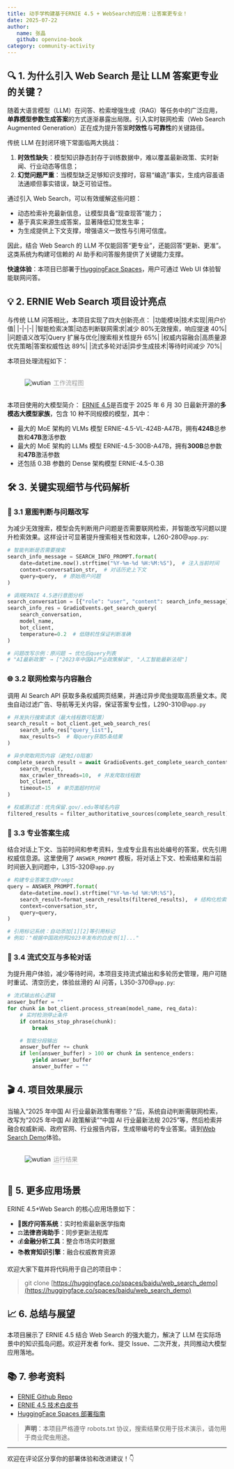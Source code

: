 ```yaml
---
title: 动手学构建基于ERNIE 4.5 + WebSearch的应用：让答案更专业！
date: 2025-07-22
author:
   name: 张晶
   github: openvino-book
category: community-activity
---
```


<style>
figure {
   text-align: center;
}
figcaption {
   color: orange;
   border-bottom: 1px solid #d9d9d9;
   display: inline-block;
   color: #999;
   padding: 2px;
}
</style>

<!-- more -->

## 🔍 1. 为什么引入 Web Search 是让 LLM 答案更专业的关键？

随着大语言模型（LLM）在问答、检索增强生成（RAG）等任务中的广泛应用，**单靠模型参数生成答案**的方式逐渐暴露出局限。引入实时联网检索（Web Search Augmented Generation）正在成为提升答案**时效性**与**可靠性**的关键路径。

传统 LLM 在封闭环境下常面临两大挑战：

1. **时效性缺失**：模型知识静态封存于训练数据中，难以覆盖最新政策、实时新闻、行业动态等信息；
2. **幻觉问题严重**：当模型缺乏足够知识支撑时，容易“编造”事实，生成内容虽语法通顺但事实错误，缺乏可验证性。

通过引入 Web Search，可以有效缓解这些问题：

- 动态检索补充最新信息，让模型具备“现查现答”能力；
- 基于真实来源生成答案，显著降低幻觉发生率；
- 为生成提供上下文支撑，增强语义一致性与引用可信度。

因此，结合 Web Search 的 LLM 不仅能回答“更专业”，还能回答“更新、更准”。这类系统为构建可信赖的 AI 助手和问答服务提供了关键能力支撑。

**快速体验**：本项目已部署于[HuggingFace Spaces](https://huggingface.co/spaces/baidu/web_search_demo)，用户可通过 Web UI 体验智能联网问答。

## 💡 2. ERNIE Web Search 项目设计亮点

与传统 LLM 问答相比，本项目实现了四大创新亮点：
|功能模块|技术实现|用户价值|
|-|-|-|
|智能检索决策|动态判断联网需求|减少 80%无效搜索，响应提速 40%|
|问题语义改写|Query 扩展与优化|搜索相关性提升 65%|
|权威内容融合|高质量源优先策略|答案权威性达 89%|
|流式多轮对话|异步生成技术|等待时间减少 70%|

本项目处理流程如下：

   <div style="display: flex; justify-content: space-between">
      <figure>
         <img src="../images/build-ernie-websearch/workflow.png" alt="wutian" />
         <figcaption>工作流程图</figcaption>
      </figure>
   </div>

本项目使用的大模型简介：
[ERNIE 4.5](https://github.com/paddlepaddle/ernie)是百度于 2025 年 6 月 30 日最新开源的**多模态大模型家族**，包含 10 种不同规模的模型，其中：

- 最大的 MoE 架构的 VLMs 模型 ERNIE-4.5-VL-424B-A47B，拥有**424B**总参数和**47B**激活参数
- 最大的 MoE 架构的 LLMs 模型 ERNIE-4.5-300B-A47B，拥有**300B**总参数和**47B**激活参数
- 还包括 0.3B 参数的 Dense 架构模型 ERNIE-4.5-0.3B

## 🛠️ 3. 关键实现细节与代码解析

### 🧠 3.1 意图判断与问题改写

为减少无效搜索，模型会先判断用户问题是否需要联网检索，并智能改写问题以提升检索效果。这样设计可显著提升搜索相关性和效率，L260-280@`app.py`:

```python
# 智能判断是否需要搜索
search_info_message = SEARCH_INFO_PROMPT.format(
    date=datetime.now().strftime("%Y-%m-%d %H:%M:%S"),  # 注入当前时间
    context=conversation_str,  # 对话历史上下文
    query=query,  # 原始用户问题
)

# 调用ERNIE 4.5进行意图分析
search_conversation = [{"role": "user", "content": search_info_message}]
search_info_res = GradioEvents.get_search_query(
    search_conversation,
    model_name,
    bot_client,
    temperature=0.2  # 低随机性保证判断准确
)

# 问题改写示例：原问题 → 优化后query列表
# "AI最新政策" → ["2023年中国AI产业政策解读", "人工智能最新法规"]
```

### 🌐 3.2 联网检索与内容融合

调用 AI Search API 获取多条权威网页结果，并通过异步爬虫提取高质量文本。爬虫自动过滤广告、导航等无关内容，保证答案专业性，L290-310@`app.py`

```python
# 并发执行搜索请求（最大线程数可配置）
search_result = bot_client.get_web_search_res(
    search_info_res["query_list"],
    max_results=5  # 每query获取5条结果
)

# 异步爬取网页内容（避免I/O阻塞）
complete_search_result = await GradioEvents.get_complete_search_content(
    search_result,
    max_crawler_threads=10,  # 并发爬取线程数
    bot_client,
    timeout=15  # 单页面超时时间
)

# 权威源过滤：优先保留.gov/.edu等域名内容
filtered_results = filter_authoritative_sources(complete_search_result)
```

### 📝 3.3 专业答案生成

结合对话上下文、当前时间和参考资料，生成专业且有出处编号的答案，优先引用权威信息源。这里使用了 `ANSWER_PROMPT` 模板，将对话上下文、检索结果和当前时间嵌入到问题中，L315-320@`app.py`

```python
# 构建专业答案生成Prompt
query = ANSWER_PROMPT.format(
    date=datetime.now().strftime("%Y-%m-%d %H:%M:%S"),
    search_result=format_search_results(filtered_results),  # 结构化检索结果
    context=conversation_str,
    query=query,
)

# 引用标记系统：自动添加[1][2]等引用标记
# 例如："根据中国政府网2023年发布的白皮书[1]..."
```

### 🔄 3.4 流式交互与多轮对话

为提升用户体验，减少等待时间，本项目支持流式输出和多轮历史管理，用户可随时重试、清空历史，体验丝滑的 AI 问答，L350-370@`app.py`:

```python
# 流式输出核心逻辑
answer_buffer = ""
for chunk in bot_client.process_stream(model_name, req_data):
    # 实时检测停止条件
    if contains_stop_phrase(chunk):
        break

    # 智能分段输出
    answer_buffer += chunk
    if len(answer_buffer) > 100 or chunk in sentence_enders:
        yield answer_buffer
        answer_buffer = ""
```

## 🎬 4. 项目效果展示

当输入“2025 年中国 AI 行业最新政策有哪些？”后，系统自动判断需联网检索，改写为“2025 年中国 AI 政策解读”“中国 AI 行业最新法规 2025”等，然后检索并融合权威新闻、政府官网、行业报告内容，生成带编号的专业答案。请到[Web Search Demo](https://huggingface.co/spaces/baidu/web_search_demo)体验。

   <div style="display: flex; justify-content: space-between">
      <figure>
         <img src="../images/build-ernie-websearch/exec_result.png" alt="wutian" />
         <figcaption>运行结果</figcaption>
      </figure>
   </div>

## 🚀 5. 更多应用场景

ERINE 4.5+Web Search 的核心应用场景如下：

- 🏥**医疗问答系统**：实时检索最新医学指南
- ⚖️**法律咨询助手**：同步更新法规库
- 💰**金融分析工具**：整合市场实时数据
- 📚**教育知识引擎**：融合权威教育资源

欢迎大家下载并将代码用于自己的项目中：

> git clone [https://huggingface.co/spaces/baidu/web_search_demo](https://huggingface.co/spaces/baidu/web_search_demo)

## 📈 6. 总结与展望

本项目展示了 ERNIE 4.5 结合 Web Search 的强大能力，解决了 LLM 在实际场景中的知识孤岛问题。欢迎开发者 fork、提交 Issue、二次开发，共同推动大模型应用落地。

## 📚 7. 参考资料

- [ERNIE Github Repo](https://github.com/PaddlePaddle/ERNIE)
- [ERNIE 4.5 技术白皮书](https://yiyan.baidu.com/blog/publication/ERNIE_Technical_Report.pdf)
- [HuggingFace Spaces 部署指南](https://huggingface.co/docs/hub/spaces)

> **声明**：本项目严格遵守 robots.txt 协议，搜索结果仅用于技术演示，请勿用于商业爬虫用途。

---

欢迎在评论区分享你的部署体验和改进建议！👇
